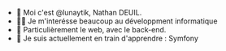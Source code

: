 - 👋 Moi c'est @lunaytik, Nathan DEUIL.
- 👨‍💻 Je m'interésse beaucoup au développment informatique
- 👀 Particulièrement le web, avec le back-end.
- 🌱 Je suis actuellement en train d'apprendre : Symfony
<!--- 📫 Pour en savoir plus sur moi : --->

<!--- 💞️ I’m looking to collaborate on some projects when I will be able to. --->

<!---
lunaytik/lunaytik is a ✨ special ✨ repository because its `README.md` (this file) appears on your GitHub profile.
You can click the Preview link to take a look at your changes.
--->
